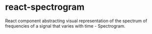 # react-spectrogram
React component abstracting visual representation of the spectrum of frequencies of a signal that varies with time - Spectrogram.
